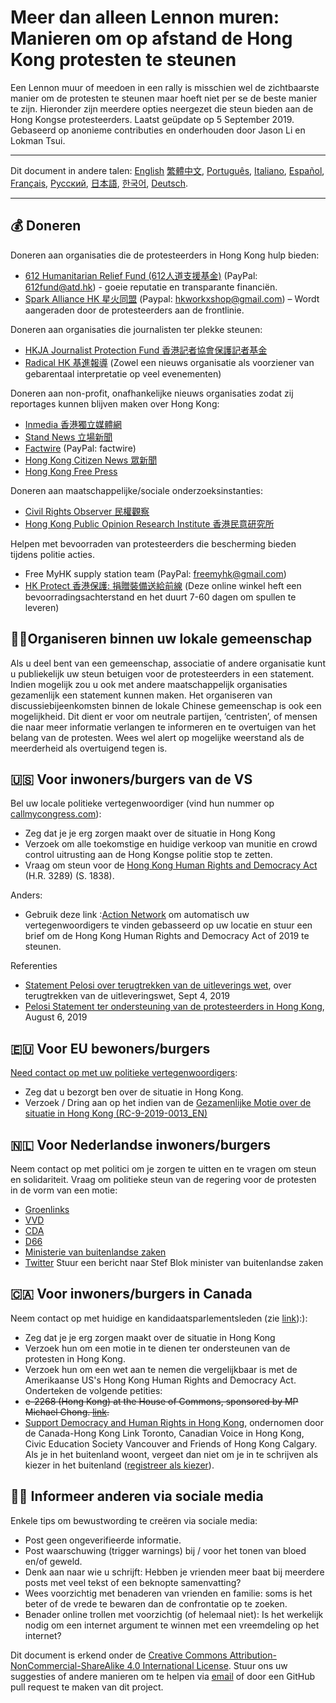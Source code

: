 # Meer dan alleen Lennon muren: Manieren om op afstand de Hong Kong protesten te steunen

Een Lennon muur of meedoen in een rally is misschien wel de zichtbaarste manier om de protesten te steunen maar hoeft niet per se de beste manier te zijn. Hieronder zijn meerdere opties neergezet die steun bieden aan de Hong Kongse protesteerders. 
Laatst geüpdate op 5 September 2019. Gebaseerd op anonieme contributies en onderhouden door Jason Li en Lokman Tsui.
________________________________________
Dit document in andere talen: [English](Readme.md) [繁體中文](README-繁體中文.md), [Português](README-Portugues.md), [Italiano](README-Italiano.md), [Español](README-Español.md), [Français](README-Francais.md), [Русский](README-Russian.md), [日本語](README-Japanese.md), [한국어](README-한국어.md), [Deutsch](README-Deutsch.md).
________________________________________

## 💰 Doneren

Doneren aan organisaties die de protesteerders in Hong Kong hulp bieden:

- [612 Humanitarian Relief Fund (612人道支援基金)](https://www.facebook.com/612Fund/) (PayPal: 612fund@atd.hk) - goeie reputatie en transparante financiën. 
- [Spark Alliance HK 星火同盟](https://www.facebook.com/sparkalliancehk/posts/2042900022663786) (Paypal: hkworkxshop@gmail.com) – Wordt aangeraden door de protesteerders aan de frontlinie.

Doneren aan organisaties die journalisten ter plekke steunen:

- [HKJA Journalist Protection Fund 香港記者協會保護記者基金](https://gogetfunding.com/hkjaraisefund/)
- [Radical HK 基進報導](https://radicalhk.com/about/donation/) (Zowel een nieuws organisatie als voorziener van gebarentaal interpretatie op veel evenementen)

Doneren aan non-profit, onafhankelijke nieuws organisaties zodat zij reportages kunnen blijven maken over Hong Kong:

- [Inmedia 香港獨立媒體網](http://www.inmediahk.net/donate) 
- [Stand News 立場新聞](https://mystand.thestandnews.com/) 
- [Factwire](https://www.factwire.org/backus/) (PayPal: factwire)
- [Hong Kong Citizen News 眾新聞](https://www.hkcnews.com/aboutus/)
- [Hong Kong Free Press](https://www.hongkongfp.com/support-hkfp/)

Doneren aan maatschappelijke/sociale onderzoeksinstanties:

- [Civil Rights Observer 民權觀察](https://www.hkcro.org/fundraising/)
- [Hong Kong Public Opinion Research Institute 香港民意研究所](https://www.pori.hk/donation) 

Helpen met bevoorraden van protesteerders die bescherming bieden tijdens politie acties.

- Free MyHK supply station team (PayPal: freemyhk@gmail.com)
- [HK Protect 香港保護: 捐贈裝備送給前線](https://hkprotect.org/shop/%e4%bf%9d%e8%ad%b7%e8%a3%9d%e5%82%99/%e6%8d%90%e8%b4%88%e8%a3%9d%e5%82%99%e9%80%81%e7%b5%a6%e5%89%8d%e7%b7%9a/) (Deze online winkel  heft een bevoorradingsachterstand en het duurt 7-60 dagen om spullen te leveren)

## 🧓🏻Organiseren binnen uw lokale gemeenschap

Als u deel bent van een gemeenschap, associatie of andere organisatie kunt u publiekelijk uw steun betuigen voor de protesteerders in een statement. Indien mogelijk zou u ook met andere maatschappelijk organisaties gezamenlijk een statement kunnen maken.
Het organiseren van discussiebijeenkomsten binnen de lokale Chinese gemeenschap is ook een mogelijkheid. Dit dient er voor om neutrale partijen, ‘centristen’, of mensen die naar meer informatie verlangen te informeren en te overtuigen van het belang van de protesten. Wees wel alert op mogelijke weerstand als de meerderheid als overtuigend tegen is. 

## 🇺🇸 Voor  inwoners/burgers van de VS
Bel uw locale politieke vertegenwoordiger (vind hun nummer op  [callmycongress.com](https://www.callmycongress.com/)):

- Zeg dat je je erg zorgen maakt over de situatie in Hong Kong
- Verzoek om alle toekomstige en huidige verkoop van munitie en crowd control uitrusting aan de Hong Kongse politie stop te zetten.
- Vraag om steun voor de [Hong Kong Human Rights and Democracy Act](https://www.rubio.senate.gov/public/_cache/files/7030f464-ac78-4af9-a5d1-55151ca3b6f8/C89816EECDFDE0D75FB8EC98DDEC4803.mdm19812.pdf) (H.R. 3289) (S. 1838).

Anders:

- Gebruik deze link :[Action Network](https://actionnetwork.org/letters/co-sponsor-hong-kong-human-rights-and-democracy-act-of-2019) om automatisch uw vertegenwoordigers te vinden gebasseerd op uw locatie en stuur een brief om de Hong Kong Human Rights and Democracy Act of 2019 te steunen.

Referenties
- [Statement Pelosi over terugtrekken van de uitleverings wet](https://www.speaker.gov/newsroom/9419), over terugtrekken van de uitleveringswet, Sept 4, 2019
- [Pelosi Statement ter ondersteuning van de protesteerders in Hong Kong](https://www.speaker.gov/newsroom/8519-3/), August 6, 2019

## 🇪🇺 Voor EU bewoners/burgers

[Need contact op met uw politieke vertegenwoordigers](http://www.europarl.europa.eu/meps/en/search/advanced):

- Zeg dat u bezorgt ben over de situatie in Hong Kong.
- Verzoek / Dring aan op het indien van de [Gezamenlijke Motie over de situatie in Hong Kong (RC-9-2019-0013_EN)](https://www.europarl.europa.eu/doceo/document/RC-9-2019-0013_EN.html)

## 🇳🇱 Voor Nederlandse inwoners/burgers

Neem contact op met politici om je zorgen te uitten en te vragen om steun en solidariteit. Vraag om politieke steun van de regering voor de protesten in de vorm van een motie:

- [Groenlinks](https://groenlinks.nl/contact/tweedekamer)
- [VVD](https://www.vvd.nl/persvoorlichters/)
- [CDA](https://www.cda.nl/contact/)
- [D66](https://d66.nl/contact/)
- [Ministerie van buitenlandse zaken](https://www.rijksoverheid.nl/contact/contactgids/ministerie-van-buitenlandse-zaken-buza)
- [Twitter](https://twitter.com/ministerBlok) Stuur een bericht naar Stef Blok minister van buitenlandse zaken

## 🇨🇦 Voor inwoners/burgers in Canada

Neem contact op met huidige en kandidaatsparlementsleden (zie [link](https://www.ourcommons.ca/Parliamentarians/en/constituencies/FindMP)):):

- Zeg dat je je erg zorgen maakt over de situatie in Hong Kong
- Verzoek hun om een motie in te dienen ter ondersteunen van de protesten in Hong Kong.
- Verzoek hun om een wet aan te nemen die vergelijkbaar is met de Amerikaanse US's Hong Kong Human Rights and Democracy Act.
Onderteken de volgende petities:
- ~~e-2268 (Hong Kong) at the House of Commons, sponsored by MP Michael Chong. [link](https://petitions.ourcommons.ca/en/Petition/Details?Petition=e-2268).~~
- [Support Democracy and Human Rights in Hong Kong](https://chkl.ca/), ondernomen door de Canada-Hong Kong Link Toronto, Canadian Voice in Hong Kong, Civic Education Society Vancouver and Friends of Hong Kong Calgary.
Als je in het buitenland woont, vergeet dan niet om je in te schrijven als kiezer in het buitenland ([registreer als kiezer](https://www.elections.ca/content.aspx?section=vot&dir=reg/etr&document=index&lang=e)).

## 🤳🏼 Informeer anderen via sociale media

Enkele tips om bewustwording te creëren via sociale media:
- Post geen ongeverifieerde informatie.
- Post waarschuwing (trigger warnings) bij / voor het tonen van bloed en/of geweld.
- Denk aan naar wie u schrijft: Hebben je vrienden meer baat bij meerdere posts met veel tekst of een beknopte samenvatting?
- Wees voorzichtig met benaderen van vrienden en familie: soms is het beter of de vrede te bewaren dan de confrontatie op te zoeken.
- Benader online trollen met voorzichtig (of helemaal niet): Is het werkelijk nodig om een internet argument te winnen met een vreemdeling op het internet?

Dit document is erkend onder de [Creative Commons Attribution-NonCommercial-ShareAlike 4.0 International License](http://creativecommons.org/licenses/by-nc-sa/4.0/).
Stuur ons uw suggesties of andere manieren om te helpen via  [email](mailto:hi@hongkonggong.com) of door een GitHub pull request te maken van dit project.